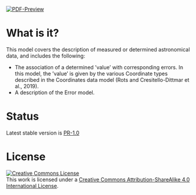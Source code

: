 [![PDF-Preview](https://img.shields.io/badge/PDF-Preview-blue)](https://github.com/ivoa-std/MeasurementDM/releases/download/auto-pdf-preview/Measurements-draft.pdf)

# What is it?

This model covers the description of measured or determined astronomical data, and includes the following:
- The association of a determined ’value’ with corresponding errors.
  In this model, the ’value’ is given by the various Coordinate types described in the Coordinates data model (Rots and Cresitello-Dittmar et al., 2019).
- A description of the Error model.


# Status
Latest stable version is [PR-1.0](https://www.ivoa.net/documents/Meas/20200413/index.html)


# License
<a rel="license" href="http://creativecommons.org/licenses/by-sa/4.0/">
  <img alt="Creative Commons License" style="border-width:0" src="https://i.creativecommons.org/l/by-sa/4.0/88x31.png" /></a>
  <br />
  This work is licensed under a <a rel="license" href="http://creativecommons.org/licenses/by-sa/4.0/">
  Creative Commons Attribution-ShareAlike 4.0 International License</a>.
  
